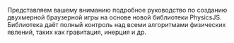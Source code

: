 Представляем вашему вниманию подробное руководство по созданию двухмерной 
браузерной игры на основе новой библиотеки PhysicsJS. Библиотека даёт полный 
контроль над всеми алгоритмами физических явлений, таких как гравитация, инерция 
и др. 
